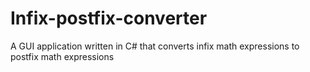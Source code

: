 # Infix-postfix-converter
A GUI application written in C# that converts infix math expressions to postfix math expressions
